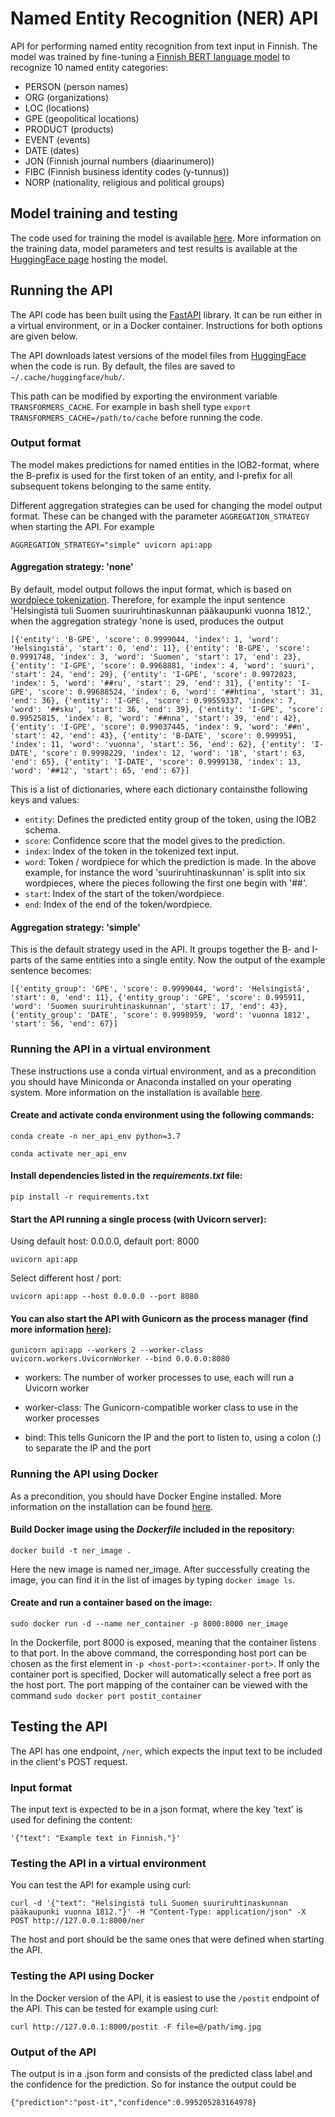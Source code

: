 # Named Entity Recognition (NER) API

API for performing named entity recognition from text input in Finnish. 
The model was trained by fine-tuning a [Finnish BERT language model](https://huggingface.co/TurkuNLP/bert-base-finnish-cased-v1)
to recognize 10 named entity categories:

- PERSON (person names)
- ORG (organizations)
- LOC (locations)
- GPE (geopolitical locations)
- PRODUCT (products)
- EVENT (events)
- DATE (dates)
- JON (Finnish journal numbers (diaarinumero))
- FIBC (Finnish business identity codes (y-tunnus))
- NORP (nationality, religious and political groups)
  
## Model training and testing 

The code used for training the model is available [here](https://github.com/DALAI-hanke/BERT_NER). 
More information on the training data, model parameters and test results is available at the [HuggingFace page](https://huggingface.co/Kansallisarkisto/finbert-ner)
hosting the model.

## Running the API

The API code has been built using the [FastAPI](https://fastapi.tiangolo.com/) library. It can be run either in a virtual environment,
or in a Docker container. Instructions for both options are given below. 

The API downloads latest versions of the model files from [HuggingFace](https://huggingface.co/Kansallisarkisto/finbert-ner)
when the code is run. By default, the files are saved to `~/.cache/huggingface/hub/`. 

This path can be modified by exporting the environment variable `TRANSFORMERS_CACHE`. 
For example in bash shell type `export TRANSFORMERS_CACHE=/path/to/cache` before running the code.

### Output format

The model makes predictions for named entities in the IOB2-format, where the B-prefix is used for the first token of 
an entity, and I-prefix for all subsequent tokens belonging to the same entity. 

Different aggregation strategies can be used for changing the model output format. These can be changed with the parameter 
`AGGREGATION_STRATEGY` when starting the API. For example

`AGGREGATION_STRATEGY="simple" uvicorn api:app`

#### Aggregation strategy: 'none'

By default, model output follows the input format, which is based on [wordpiece tokenization](https://huggingface.co/learn/nlp-course/chapter6/6?fw=pt). Therefore, for example the input
sentence 'Helsingistä tuli Suomen suuriruhtinaskunnan pääkaupunki vuonna 1812.', when the aggregation strategy 'none is used, produces the output

`[{'entity': 'B-GPE', 'score': 0.9999044, 'index': 1, 'word': 'Helsingistä', 'start': 0, 'end': 11}, {'entity': 'B-GPE', 'score': 0.9991748, 'index': 3, 'word': 'Suomen', 'start': 17, 'end': 23}, {'entity': 'I-GPE', 'score': 0.9968881, 'index': 4, 'word': 'suuri', 'start': 24, 'end': 29}, {'entity': 'I-GPE', 'score': 0.9972023, 'index': 5, 'word': '##ru', 'start': 29, 'end': 31}, {'entity': 'I-GPE', 'score': 0.99688524, 'index': 6, 'word': '##htina', 'start': 31, 'end': 36}, {'entity': 'I-GPE', 'score': 0.99559337, 'index': 7, 'word': '##sku', 'start': 36, 'end': 39}, {'entity': 'I-GPE', 'score': 0.99525815, 'index': 8, 'word': '##nna', 'start': 39, 'end': 42}, {'entity': 'I-GPE', 'score': 0.99037445, 'index': 9, 'word': '##n', 'start': 42, 'end': 43}, {'entity': 'B-DATE', 'score': 0.999951, 'index': 11, 'word': 'vuonna', 'start': 56, 'end': 62}, {'entity': 'I-DATE', 'score': 0.9998229, 'index': 12, 'word': '18', 'start': 63, 'end': 65}, {'entity': 'I-DATE', 'score': 0.9999138, 'index': 13, 'word': '##12', 'start': 65, 'end': 67}]`

This is a list of dictionaries, where each dictionary containsthe following keys and values:

- `entity`: Defines the predicted entity group of the token, using the IOB2 schema.
- `score`: Confidence score that the model gives to the prediction.
- `index`: Index of the token in the tokenized text input.
- `word`: Token / wordpiece for which the prediction is made. In the above example, for instance the word 'suuriruhtinaskunnan' is split into six wordpieces,
  where the pieces following the first one begin with '##'.
- `start`: Index of the start of the token/wordpiece.
- `end`: Index of the end of the token/wordpiece.

#### Aggregation strategy: 'simple'

This is the default strategy used in the API. It groups together the B- and I-parts of the same entities into a single entity. Now the output of the example sentence becomes:

`[{'entity_group': 'GPE', 'score': 0.9999044, 'word': 'Helsingistä', 'start': 0, 'end': 11}, {'entity_group': 'GPE', 'score': 0.995911, 'word': 'Suomen suuriruhtinaskunnan', 'start': 17, 'end': 43}, {'entity_group': 'DATE', 'score': 0.9998959, 'word': 'vuonna 1812', 'start': 56, 'end': 67}]`


### Running the API in a virtual environment

These instructions use a conda virtual environment, and as a precondition you should have Miniconda or Anaconda installed on your operating system. 
More information on the installation is available [here](https://docs.conda.io/projects/conda/en/latest/user-guide/install/index.html). 

#### Create and activate conda environment using the following commands:

`conda create -n ner_api_env python=3.7`

`conda activate ner_api_env`

#### Install dependencies listed in the *requirements.txt* file:

`pip install -r requirements.txt`

#### Start the API running a single process (with Uvicorn server):

Using default host: 0.0.0.0, default port: 8000

`uvicorn api:app`
 
Select different host / port:

`uvicorn api:app --host 0.0.0.0 --port 8080`

#### You can also start the API with Gunicorn as the process manager (find more information [here](https://fastapi.tiangolo.com/deployment/server-workers/)):

`gunicorn api:app --workers 2 --worker-class uvicorn.workers.UvicornWorker --bind 0.0.0.0:8080`

  - workers: The number of worker processes to use, each will run a Uvicorn worker

  - worker-class: The Gunicorn-compatible worker class to use in the worker processes

  - bind: This tells Gunicorn the IP and the port to listen to, using a colon (:) to separate the IP and the port

### Running the API using Docker

As a precondition, you should have Docker Engine installed. More information on the installation can be found [here](https://docs.docker.com/engine/install/). 

#### Build Docker image using the *Dockerfile* included in the repository: 

`docker build -t ner_image .`

Here the new image is named ner_image. After successfully creating the image, you can find it in the list of images by typing `docker image ls`.

#### Create and run a container based on the image:

`sudo docker run -d --name ner_container -p 8000:8000 ner_image`

In the Dockerfile, port 8000 is exposed, meaning that the container listens to that port. In the above command, the corresponding host port can be chosen as the first element in `-p <host-port>:<container-port>`. If only the container port is specified, Docker will automatically select a free port as the host port. 
The port mapping of the container can be viewed with the command `sudo docker port postit_container`

## Testing the API

The API has one endpoint, `/ner`,  which expects the input text to be included in the client's POST request.

### Input format

The input text is expected to be in a json format, where the key 'text' is used for defining the content:

`'{"text": "Example text in Finnish."}'`


### Testing the API in a virtual environment

You can test the API for example using curl:

`curl -d '{"text": "Helsingistä tuli Suomen suuriruhtinaskunnan pääkaupunki vuonna 1812."}' -H "Content-Type: application/json" -X POST http://127.0.0.1:8000/ner`

The host and port should be the same ones that were defined when starting the API.

### Testing the API using Docker

In the Docker version of the API, it is easiest to use the `/postit` endpoint of the API. This can be tested 
for example using curl:

`curl http://127.0.0.1:8000/postit -F file=@/path/img.jpg`

### Output of the API

The output is in a .json form and consists of the predicted class label and the confidence for the prediction.
So for instance the output could be 

`{"prediction":"post-it","confidence":0.995205283164978}`


